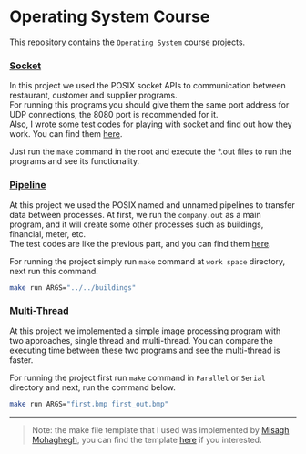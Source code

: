# Operating System Course
This repository contains the `Operating System` course projects.

### [Socket](https://github.com/ShahnamFeyzian/Operating-System-Course/tree/main/socket/src)
In this project we used the POSIX socket APIs to communication between restaurant, customer and supplier programs.  
For running this programs you should give them the same port address for UDP connections, the 8080 port is recommended for it.   
Also, I wrote some test codes for playing with socket and find out how they work. You can find them [here](https://github.com/ShahnamFeyzian/Operating-System-Course/tree/main/socket/test).

Just run the `make` command in the root and execute the *.out files to run the programs and see its functionality.

### [Pipeline](https://github.com/ShahnamFeyzian/Operating-System-Course/tree/main/pipeline/work%20space)
At this project we used the POSIX named and unnamed pipelines to transfer data between processes. At first, we run the `company.out` as a main program, and it will create some other processes such as buildings, financial, meter, etc.   
The test codes are like the previous part, and you can find them [here](https://github.com/ShahnamFeyzian/Operating-System-Course/tree/main/pipeline/test%20code).

For running the project simply run `make` command at `work space` directory, next run this command.
``` bash
make run ARGS="../../buildings"
```

### [Multi-Thread](https://github.com/ShahnamFeyzian/Operating-System-Course/tree/main/multi-thread)
At this project we implemented a simple image processing program with two approaches, single thread and multi-thread. You can compare the executing time between these two programs and see the multi-thread is faster.  

For running the project first run `make` command in `Parallel` or `Serial` directory and next, run the command below.
``` bash
make run ARGS="first.bmp first_out.bmp"
```
---

> Note: the make file template that I used was implemented by [Misagh Mohaghegh](https://github.com/MisaghM), you can find the template [here](https://github.com/MisaghM/Makefile-Project-Template) if you interested.
